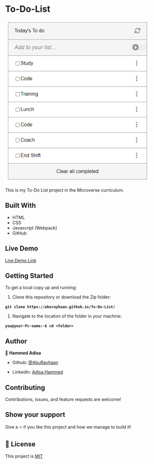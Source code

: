 # To-Do-List

![screenshot](images/screenshot.png)

This is my To-Do List project in the Microverse curriculum.

## Built With

- HTML
- CSS
- Javascript (Webpack)
- GitHub

## Live Demo

[Live Demo Link](https://aburayhaan.github.io/To-Do-List/)

## Getting Started

To get a local copy up and running:

1. Clone this repository or download the Zip folder:

**``git clone https://aburayhaan.github.io/To-Do-List/``**

1. Navigate to the location of the folder in your machine:

**``you@your-Pc-name:~$ cd <folder>``**

## Author

👤 **Hammed Adisa**

- Github: [@AbuRayhaan](https://github.com/AbuRayhaan)

- LinkedIn: [Adisa Hammed](https://www.linkedin.com/in/hammed-adisa-mct-ccsp-ctp-b4378372/)

## Contributing

Contributions, issues, and feature requests are welcome!

## Show your support

Give a ⭐ if you like this project and how we manage to build it!

## 📝 License

This project is [MIT](https://github.com/AbuRayhaan/To-Do-List/blob/main/LICENSE)